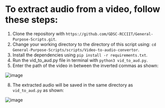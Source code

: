 # To extract audio from a video, follow these steps:

1. Clone the repository with `https://github.com/GDSC-RCCIIT/General-Purpose-Scripts.git`.
2. Change your working directory to the directory of this script using: `cd General-Purpose-Scripts/scripts/Video-to-audio-convertor`.
5. Install the dependencies using `pip install -r requirements.txt`.
6. Run the vid_to_aud.py file in terminal with `python3 vid_to_aud.py`.
7. Enter the path of the video in between the inverted commas as shown:


![image](https://user-images.githubusercontent.com/89595539/137309347-07ccf2a4-c641-459e-aa9c-d152d180c8aa.png)



8. The extracted audio will be saved in the same directory as `vid_to_aud.py` as shown:


![image](https://user-images.githubusercontent.com/89595539/137309482-5425f60d-8b8a-4ffa-ad20-a8f508ee214f.png)
